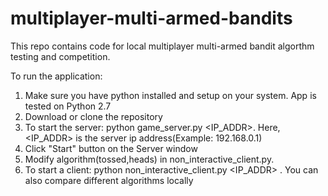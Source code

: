 # multiplayer-multi-armed-bandits
This repo contains code for local multiplayer multi-armed bandit algorthm testing and competition. 

To run the application:

1. Make sure you have python installed and setup on your system. App is tested on Python 2.7
2. Download or clone the repository
3. To start the server: python game_server.py <IP_ADDR>.
Here, <IP_ADDR> is the server ip address(Example: 192.168.0.1)
4. Click "Start" button on the Server window
5. Modify algorithm(tossed,heads) in non_interactive_client.py.
6. To start a client: python non_interactive_client.py <IP_ADDR> <USERNAME>.
You can also compare different algorithms locally
